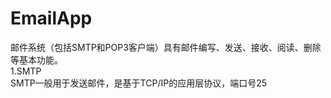 # EmailApp
邮件系统（包括SMTP和POP3客户端）具有邮件编写、发送、接收、阅读、删除等基本功能。<br>
1.SMTP<br>
SMTP一般用于发送邮件，是基于TCP/IP的应用层协议，端口号25
